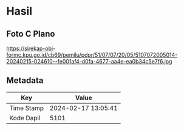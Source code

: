 # Hasil

## Foto C Plano

https://sirekap-obj-formc.kpu.go.id/cb69/pemilu/pdpr/51/07/07/20/05/5107072005014-20240215-024610--fe001af4-d0fa-4677-aa4e-ea0b34c5e7f6.jpg


## Metadata

| Key        | Value               |
| ---------- | ------------------- |
| Time Stamp | 2024-02-17 13:05:41 |
| Kode Dapil | 5101                |




